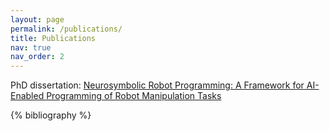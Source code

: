 ```yaml
---
layout: page
permalink: /publications/
title: Publications
nav: true
nav_order: 2
---
```


PhD dissertation: [Neurosymbolic Robot Programming: A Framework for AI-Enabled Programming of Robot Manipulation Tasks](https://doi.org/10.26092/elib/3727)

<!-- Bibsearch Feature -->

<!-- {% include bib_search.liquid %} -->

<div class="publications">

{% bibliography %}

</div>
